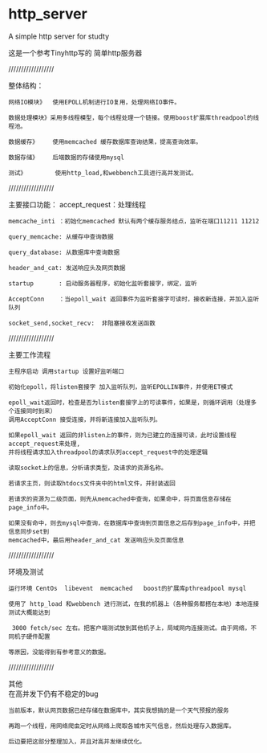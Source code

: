 # http_server
A simple http server for studty

这是一个参考Tinyhttp写的 简单http服务器

//////////////////

整体结构：

	网络IO模块》  使用EPOLL机制进行IO复用，处理网络IO事件。
	
	数据处理模块》采用多线程模型，每个线程处理一个链接。使用boost扩展库threadpool的线程池。
	
	数据缓存》    使用memcached 缓存数据库查询结果，提高查询效率。

	数据存储》    后端数据的存储使用mysql

	测试》        使用http_load,和webbench工具进行高并发测试。
	

//////////////////

主要接口功能：
	accept_request：处理线程
	
	memcache_inti ：初始化memcached 默认有两个缓存服务结点，监听在端口11211 11212
	
	query_memcache: 从缓存中查询数据
	
	query_database: 从数据库中查询数据
	
	header_and_cat: 发送响应头及网页数据
	
	startup       : 启动服务器程序，初始化监听套接字，绑定，监听
	
	AcceptConn    ：当epoll_wait 返回事件为监听套接字可读时，接收新连接，并加入监听队列
	
	socket_send,socket_recv:  非阻塞接收发送函数

//////////////////

主要工作流程
	

	主程序启动 调用startup 设置好监听端口

	初始化epoll，将listen套接字 加入监听队列，监听EPOLLIN事件，并使用ET模式

	epoll_wait返回时，检查是否为listen套接字上的可读事件，如果是，则循环调用（处理多个连接同时到来）
	调用AcceptConn 接受连接，并将新连接加入监听队列。

	如果epoll_wait 返回的非listen上的事件，则为已建立的连接可读，此时设置线程accept_request来处理,
	并将线程请求加入threadpool的请求队列accept_request中的处理逻辑

	读取socket上的信息，分析请求类型，及请求的资源名称。
	
	若请求主页，则读取htdocs文件夹中的html文件，并封装返回
	
	若请求的资源为二级页面，则先从memcached中查询，如果命中，将页面信息存储在page_info中。
	
	如果没有命中，则去mysql中查询，在数据库中查询到页面信息之后存到page_info中，并把信息同步set到
	memcached中，最后用header_and_cat 发送响应头及页面信息

//////////////////

环境及测试

	运行环境 CentOs  libevent  memcached   boost的扩展库pthreadpool mysql

	使用了 http_load 和webbench 进行测试，在我的机器上（各种服务都搭在本地）本地连接测试大概能达到

	 3000 fetch/sec 左右。把客户端测试放到其他机子上，局域网内连接测试。由于网络，不同机子硬件配置

	等原因，没能得到有参考意义的数据。
	
//////////////////

其他	
	在高并发下仍有不稳定的bug

	当前版本，默认网页数据已经存储在数据库中，其实我想搞的是一个天气预报的服务

	再跑一个线程，用网络爬虫定时从网络上爬取各城市天气信息，然后处理存入数据库。

	后边要把这部分整理加入，并且对高并发继续优化。
	
